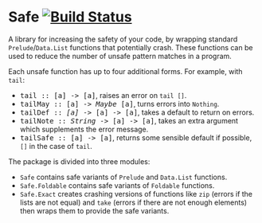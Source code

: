 # Safe [![Build Status](https://travis-ci.org/ndmitchell/safe.svg)](https://travis-ci.org/ndmitchell/safe)

A library for increasing the safety of your code, by wrapping standard `Prelude`/`Data.List` functions that potentially crash. These functions can be used to reduce the number of unsafe pattern matches in a program.

Each unsafe function has up to four additional forms. For example, with `tail`:

* <tt>tail :: [a] -> [a]</tt>, raises an error on `tail []`.
* <tt>tailMay :: [a] -> <i>Maybe</i> [a]</tt>, turns errors into `Nothing`.
* <tt>tailDef :: <i>[a]</i> -> [a] -> [a]</tt>, takes a default to return on errors.
* <tt>tailNote :: <i>String</i> -> [a] -> [a]</tt>, takes an extra argument which supplements the error message.
* <tt>tailSafe :: [a] -> [a]</tt>, returns some sensible default if possible, `[]` in the case of `tail`.

The package is divided into three modules:

* `Safe` contains safe variants of `Prelude` and `Data.List` functions.
* `Safe.Foldable` contains safe variants of `Foldable` functions.
* `Safe.Exact` creates crashing versions of functions like `zip` (errors if the lists are not equal) and `take` (errors if there are not enough elements) then wraps them to provide the safe variants.
